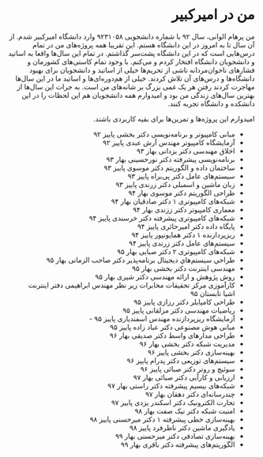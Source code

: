 <div dir="rtl">

# من در امیرکبیر

من پرهام الوانی، سال ۹۲ با شماره دانشجویی ۹۲۳۱۰۵۸ وارد دانشگاه امیرکبیر شدم.
از آن سال تا به امروز در این دانشگاه هستم. این تقریبا همه پروژه‌های من در تمام درس‌هایی است که در این دانشگاه پشت‌سر گذاشتم.
در تمام این سال‌ها واقعا به اساتید و دانشجویان دانشگاه افتخار کردم و می‌کنم.
با وجود تمام کاستی‌های کشورمان و فشارهای ناجوان‌مردانه ناشی از تحریم‌ها خیلی از اساتید و دانشجویان برای بهبود دانشگاه‌ها و درس‌های آن تلاش کردند.
خیلی از هم‌دوره‌ای‌ها و اساتید ما در این سال‌ها مهاجرت کردند رفتن هر یک غمی بزرگ بر شانه‌های من است.
به جرات این سال‌ها از بهترین سال‌های زندگی من بود و امیدوارم همه دانشجویان هم این لحظات را در این دانشکده و دانشگاه تجربه کنند.

امیدوارم این پروژه‌ها و تمرین‌ها برای بقیه کاربردی باشند.


- مبانی کامپیوتر و برنامه‌نویسی دکتر بخشی پاییز ۹۲
- آزمایشگاه کامپیوتر مهندس آرش عبدی پاییز ۹۲
- اخلاق مهندسی دکتر یزدانی بهار ۹۳
- برنامه‌نویسی پیشرفته دکتر نورحسینی بهار ۹۳
- ساختمان داده و الگوریتم دکتر موسوی پاییز ۹۳
- سیستم‌های عامل دکتر پی‌براه پاییز ۹۳
- زبان ماشین و اسمبلی دکتر زرندی پاییز ۹۳
- طراحی الگوریتم دکتر موسوی بهار ۹۴
- شبکه‌های کامپیوتری ۱ دکتر صادقیان بهار ۹۴
- معماری کامپیوتر دکتر ززندی بهار ۹۴
- شبکه‌های کامپیوتری پیشرفته دکتر خرسندی پاییز ۹۴
- پایگاه داده دکتر امیرحائری پاییز ۹۴
- ریزپردازنده ۱ دکتر همایونپور پاییز ۹۴
- سیستم‌های عامل دکتر زرندی پاییز ۹۴
- شبکه‌های کامپیوتری ۲ دکتر صبایی بهار ۹۵
- طراحي سيستم‌هاي ديجيتال برنامه‌پذير دکتر صاحب الزمانی بهار ۹۵
- مهندسی اینترنت دکتر بخشی بهار ۹۵
- روش پژوهش و ارائه مهندسی دکتر شیری بهار ۹۵
- کارآموزی مرکز تحقیقات مخابرات زیر نظر مهندس ابراهیمی دفتر اینترنت اشیا تابستان ۹۵
- طراحی کامپایلر دکتر رزازی پاییز ۹۵
- ریاضیات مهندسی دکتر مزلقانی پاییز ۹۵
- آزمایشگاه ریزپردازنده مهندس اسفندیاری پاییز ۹۵ - [](https://github.com/9231058/congenial-telegram) 
- مبانی هوش مصنوعی دکتر عباد زاده پاییز ۹۵
- طراحی مدارهای واسط دکتر صدیقی بهار ۹۶
- مدیریت شبکه دکتر بخشی بهار ۹۶
- بهینه‌سازی دکتر بخشی پاییز ۹۶
- سیستم‌های توزیعی دکتر پدرام پاییز ۹۶
- سوئیچ و روتر دکتر صبائی پاییز ۹۶
- ارزیابی  و کارآیی دکتر صبائی بهار ۹۷
- شبکه‌های بیسیم پیشرفته دکتر راستی بهار ۹۷
- چندرسانه‌ای دکتر دهقان بهار ۹۷
- تجارت الکترونیک دکتر اسکندر یزدی پاییز ۹۷
- امنیت شبکه دکتر نیک صفت بهار ۹۸
- بهینه‌سازی خطی پیشرفته ۱ دکتر میرحسنی پاییز ۹۸
- یادگیری ماشین دکتر ناظرفرد پاییز ۹۸
- بهینه‌سازی تصادفی دکتر میرحسنی بهار ۹۹
- الگوریتم‌های پیشرفته دکتر باقری بهار ۹۹
  
</div>
